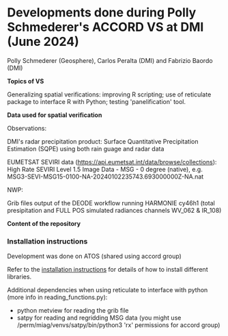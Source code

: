 # Developments done during Polly Schmederer's ACCORD VS at DMI (June 2024)

Polly Schmederer (Geosphere), Carlos Peralta (DMI) and Fabrizio Baordo (DMI)

**Topics of VS**

Generalizing spatial verifications: improving R scripting; use of reticulate package to interface R with Python; testing 'panelification' tool.

**Data used for spatial verification**

Observations:

DMI's radar precipitation product: Surface Quantitative Precipitation Estimation (SQPE) using both rain guage and radar data

EUMETSAT SEVIRI data (https://api.eumetsat.int/data/browse/collections): High Rate SEVIRI Level 1.5 Image Data - MSG - 0 degree (native), e.g. MSG3-SEVI-MSG15-0100-NA-20240102235743.693000000Z-NA.nat

NWP: 

Grib files output of the DEODE workflow running HARMONIE cy46h1 (total presipitation and FULL POS simulated radiances channels WV_062 & IR_108)

**Content of the repository**

### Installation instructions

Development was done on ATOS (shared using accord group)

Refer to the [installation instructions](INSTALLATION.md) for details of how to install different libraries.

Additional dependencies when using reticulate to interface with python (more info in reading_functions.py):

- python metview for reading the grib file
- satpy for reading and regridding MSG data (you might use /perm/miag/venvs/satpy/bin/python3 'rx' permissions for accord group)


